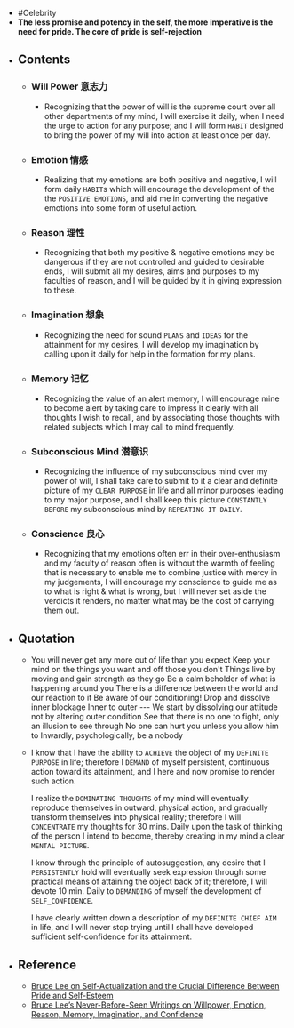 - #Celebrity
- **The less promise and potency in the self, the more imperative is the need for pride. The core of pride is self-rejection**
- ## Contents
	- ### Will Power 意志力
		- Recognizing that the power of will is the supreme court over all other departments of my mind, I will exercise it daily, when I need the urge to action for any purpose; and I will form `HABIT` designed to bring the power of my will into action at least once per day.
	- ### Emotion 情感
		- Realizing that my emotions are both positive and negative, I will form daily `HABIT`s which will encourage the development of the the `POSITIVE EMOTIONS`, and aid me in converting the negative emotions into some form of useful action.
	- ### Reason 理性
		- Recognizing that both my positive & negative emotions may be dangerous if they are not controlled and guided to desirable ends, I will submit all my desires, aims and purposes to my faculties of reason, and I will be guided by it in giving expression to these.
	- ### Imagination 想象
		- Recognizing the need for sound `PLANS` and `IDEAS` for the attainment for my desires, I will develop my imagination by calling upon it daily for help in the formation for my plans.
	- ### Memory 记忆
		- Recognizing the value of an alert memory, I will encourage mine to become alert by taking care to impress it clearly with all thoughts I wish to recall, and by associating those thoughts with related subjects which I may call to mind frequently.
	- ### Subconscious Mind 潜意识
		- Recognizing the influence of my subconscious mind over my power of will, I shall take care to submit to it a clear and definite picture of my `CLEAR PURPOSE` in life and all minor purposes leading to my major purpose, and I shall keep this picture `CONSTANTLY BEFORE` my subconscious mind by `REPEATING IT DAILY`.
	- ### Conscience 良心
		- Recognizing that my emotions often err in their over-enthusiasm and my faculty of reason often is without the warmth of feeling that is necessary to enable me to combine justice with mercy in my judgements, I will encourage my conscience to guide me as to what is right & what is wrong, but I will never set aside the verdicts it renders, no matter what may be the cost of carrying them out.
- ## Quotation
	- You will never get any more out of life than you expect
	  Keep your mind on the things you want and off those you don't
	  Things live by moving and gain strength as they go
	  Be a calm beholder of what is happening around you
	  There is a difference between the world and our reaction to it
	  Be aware of our conditioning! Drop and dissolve inner blockage
	  Inner to outer --- We start by dissolving our attitude not by altering outer condition
	  See that there is no one to fight, only an illusion to see through
	  No one can hurt you unless you allow him to
	  Inwardly, psychologically, be a nobody
	- I know that I have the ability to `ACHIEVE` the object of my `DEFINITE PURPOSE` in life; therefore I `DEMAND` of myself persistent, continuous action toward its attainment, and I here and now promise to render such action.
	  
	  I realize the `DOMINATING THOUGHTS` of my mind will eventually reproduce themselves in outward, physical action, and gradually transform themselves into physical reality; therefore I will `CONCENTRATE` my thoughts for 30 mins. Daily upon the task of thinking of the person I intend to become, thereby creating in my mind a clear `MENTAL PICTURE`.
	  
	  I know through the principle of autosuggestion, any desire that I `PERSISTENTLY` hold will eventually seek expression through some practical means of attaining the object back of it; therefore, I will devote 10 min. Daily to `DEMANDING` of myself the development of `SELF_CONFIDENCE`.
	  
	  I have clearly written down a description of my `DEFINITE CHIEF AIM` in life, and I will never stop trying until I shall have developed sufficient self-confidence for its attainment.
- ## Reference
	- [Bruce Lee on Self-Actualization and the Crucial Difference Between Pride and Self-Esteem](https://www.themarginalian.org/2015/12/18/bruce-lee-artist-of-life-self-esteem/)
	- [Bruce Lee’s Never-Before-Seen Writings on Willpower, Emotion, Reason, Memory, Imagination, and Confidence](https://www.themarginalian.org/2016/08/01/bruce-lee-notebook/)